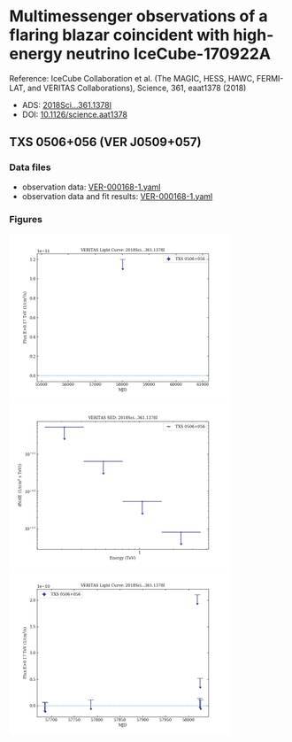 # Multimessenger observations of a flaring blazar coincident with high-energy neutrino IceCube-170922A

Reference:
IceCube Collaboration et al. (The MAGIC, HESS, HAWC, FERMI-LAT, and VERITAS Collaborations), Science, 361, eaat1378 (2018)

- ADS: [2018Sci...361.1378I](http://adsabs.harvard.edu/abs/2018Sci...361.1378I)
- DOI: [10.1126/science.aat1378](https://doi.org/10.1126/science.aat1378)

## TXS 0506+056 (VER J0509+057)
### Data files

- observation data: [VER-000168-1.yaml](VER-000168-1.yaml)  
- observation data and fit results: [VER-000168-1.yaml](VER-000168-1.yaml)  


### Figures

<img src="figures/2018Sci...361.1378I-VER-168-1-lc.png" alt="drawing" width="400"/>
<img src="figures/2018Sci...361.1378I-VER-168-1-sed.png" alt="drawing" width="400"/>
<img src="figures/2018Sci...361.1378I-VER-168-2-lc.png" alt="drawing" width="400"/>


